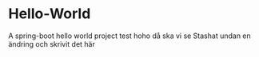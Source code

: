 # Hello-World
A spring-boot hello world project
test
hoho då ska vi se
Stashat undan en ändring och skrivit det här